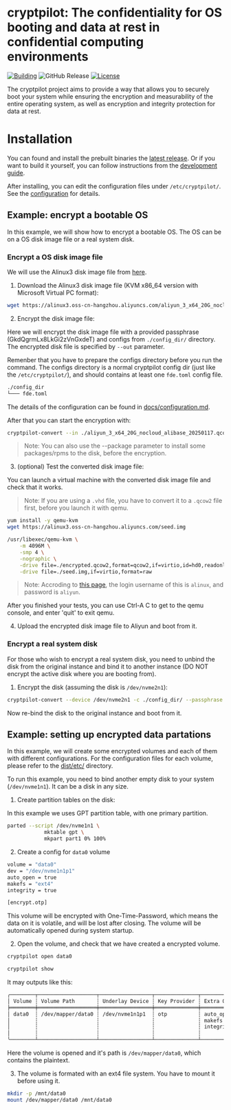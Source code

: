 # cryptpilot: The confidentiality for OS booting and data at rest in confidential computing environments
[![Building](/../../actions/workflows/build-rpm.yml/badge.svg)](/../../actions/workflows/build-rpm.yml)
![GitHub Release](https://img.shields.io/github/v/release/openanolis/cryptpilot)
[![License](https://img.shields.io/badge/License-Apache%202.0-blue.svg)](https://opensource.org/licenses/Apache-2.0)

The cryptpilot project aims to provide a way that allows you to securely boot your system while ensuring the encryption and measurability of the entire operating system, as well as encryption and integrity protection for data at rest.


# Installation

You can found and install the prebuilt binaries the [latest release](https://github.com/openanolis/cryptpilot/releases). Or if you want to build it yourself, you can follow instructions from the [development guide](docs/development.md).

After installing, you can edit the configuration files under `/etc/cryptpilot/`. See the [configuration](docs/configuration.md) for details.


## Example: encrypt a bootable OS

In this example, we will show how to encrypt a bootable OS. The OS can be on a OS disk image file or a real system disk. 

### Encrypt a OS disk image file

We will use the Alinux3 disk image file from [here](https://mirrors.aliyun.com/alinux/3/image/).

1. Download the Alinux3 disk image file (KVM x86_64 version with Microsoft Virtual PC format):

```sh
wget https://alinux3.oss-cn-hangzhou.aliyuncs.com/aliyun_3_x64_20G_nocloud_alibase_20250117.qcow2
```

2. Encrypt the disk image file:

Here we will encrypt the disk image file with a provided passphrase (GkdQgrmLx8LkGi2zVnGxdeT) and configs from `./config_dir/` directory. The encrypted disk file is specified by `--out` parameter.

Remenber that you have to prepare the configs directory before you run the command. The configs directory is a normal cryptpilot config dir (just like the `/etc/cryptpilot/`),  and should contains at least one `fde.toml` config file.

```sh
./config_dir
└─── fde.toml
```

The details of the configuration can be found in [docs/configuration.md](docs/configuration.md).

After that you can start the encryption with:

```sh
cryptpilot-convert --in ./aliyun_3_x64_20G_nocloud_alibase_20250117.qcow2 --out ./encrypted.qcow2 -c ./config_dir/ --passphrase GkdQgrmLx8LkGi2zVnGxdeT
```

> Note: You can also use the --package parameter to install some packages/rpms to the disk, before the encryption.


3. (optional) Test the converted disk image file:

You can launch a virtual machine with the converted disk image file and check that it works.

> Note: If you are using a `.vhd` file, you have to convert it to a `.qcow2` file first, before you launch it with qemu.

```sh
yum install -y qemu-kvm
wget https://alinux3.oss-cn-hangzhou.aliyuncs.com/seed.img

/usr/libexec/qemu-kvm \
    -m 4096M \
    -smp 4 \
    -nographic \
    -drive file=./encrypted.qcow2,format=qcow2,if=virtio,id=hd0,readonly=off \
    -drive file=./seed.img,if=virtio,format=raw
```

> Note: Accroding to [this page](https://www.alibabacloud.com/help/zh/alinux/getting-started/use-alibaba-cloud-linux-3-images-in-an-on-premises-environment), the login username of this is `alinux`, and password is `aliyun`.

After you finished your tests, you can use Ctrl-A C to get to the qemu console, and enter 'quit' to exit qemu.

4. Upload the encrypted disk image file to Aliyun and boot from it.

### Encrypt a real system disk

For those who wish to encrypt a real system disk, you need to unbind the disk from the original instance and bind it to another instance (DO NOT encrypt the active disk where you are booting from).

1. Encrypt the disk (assuming the disk is `/dev/nvme2n1`):

```sh
cryptpilot-convert --device /dev/nvme2n1 -c ./config_dir/ --passphrase GkdQgrmLx8LkGi2zVnGxdeT
```

Now re-bind the disk to the original instance and boot from it.

## Example: setting up encrypted data partations

In this example, we will create some encrypted volumes and each of them with different configurations. For the configuration files for each volume, please refer to the [dist/etc/](dist/etc) directory.

To run this example, you need to bind another empty disk to your system (`/dev/nvme1n1`). It can be a disk in any size.

1. Create partition tables on the disk:

In this example we uses GPT partition table, with one primary partition.
```sh
parted --script /dev/nvme1n1 \
            mktable gpt \
            mkpart part1 0% 100%
```

2. Create a config for `data0` volume

```sh
volume = "data0"
dev = "/dev/nvme1n1p1"
auto_open = true
makefs = "ext4"
integrity = true

[encrypt.otp]
```

This volume will be encrypted with One-Time-Password, which means the data on it is volatile, and will be lost after closing. The volume will be automatically opened during system startup.

2. Open the volume, and check that we have created a encrypted volume.

```sh
cryptpilot open data0
```

```sh
cryptpilot show
```

It may outputs like this:

```txt
╭────────┬───────────────────┬─────────────────┬──────────────┬──────────────────┬──────────────┬────────╮
│ Volume ┆ Volume Path       ┆ Underlay Device ┆ Key Provider ┆ Extra Options    ┆ Initialized  ┆ Opened │
╞════════╪═══════════════════╪═════════════════╪══════════════╪══════════════════╪══════════════╪════════╡
│ data0  ┆ /dev/mapper/data0 ┆ /dev/nvme1n1p1  ┆ otp          ┆ auto_open = true ┆ Not Required ┆ True   │
│        ┆                   ┆                 ┆              ┆ makefs = "ext4"  ┆              ┆        │
│        ┆                   ┆                 ┆              ┆ integrity = true ┆              ┆        │
│        ┆                   ┆                 ┆              ┆                  ┆              ┆        │
╰────────┴───────────────────┴─────────────────┴──────────────┴──────────────────┴──────────────┴────────╯
```

Here the volume is opened and it's path is `/dev/mapper/data0`, which contains the plaintext.


3. The volume is formated with an ext4 file system. You have to mount it before using it.

```sh
mkdir -p /mnt/data0
mount /dev/mapper/data0 /mnt/data0
```
